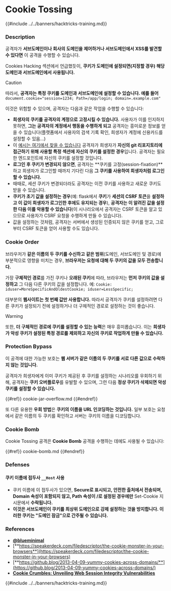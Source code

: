 # Cookie Tossing

{{#include ../../banners/hacktricks-training.md}}

### Description

공격자가 **서브도메인이나 회사의 도메인을 제어하거나 서브도메인에서 XSS를 발견할 수 있다면** 이 공격을 수행할 수 있습니다.

Cookies Hacking 섹션에서 언급했듯이, **쿠키가 도메인에 설정되면(지정할 경우) 해당 도메인과 서브도메인에서 사용됩니다.**

> [!CAUTION]
> 따라서, **공격자는 특정 쿠키를 도메인과 서브도메인에 설정할 수 있습니다. 예를 들어** `document.cookie="session=1234; Path=/app/login; domain=.example.com"`

이것은 위험할 수 있으며, 공격자는 다음과 같은 작업을 수행할 수 있습니다:

- **희생자의 쿠키를 공격자의 계정으로 고정시킬 수 있습니다.** 사용자가 이를 인지하지 못하면, **그는 공격자의 계정에서 행동을 수행하게 되고** 공격자는 흥미로운 정보를 얻을 수 있습니다(플랫폼에서 사용자의 검색 기록 확인, 희생자가 계정에 신용카드를 설정할 수 있음...)
- 이 [예시는 여기에서 찾을 수 있습니다](https://snyk.io/articles/hijacking-oauth-flows-via-cookie-tossing/) 공격자가 희생자가 **자신의 git 리포지토리에 접근하기 위해 사용할 특정 섹션에 자신의 쿠키를 설정한 경우**입니다. 공격자는 필요한 엔드포인트에 자신의 쿠키를 설정할 것입니다.
- **로그인 후 쿠키가 변경되지 않으면**, 공격자는 **쿠키를 고정(session-fixation)**하고 희생자가 로그인할 때까지 기다린 다음 **그 쿠키를 사용하여 희생자처럼 로그인할 수 있습니다.**
- 때때로, 세션 쿠키가 변경되더라도 공격자는 이전 쿠키를 사용하고 새로운 쿠키도 받을 수 있습니다.
- **쿠키가 초기 값을 설정하는 경우**(예: flask에서 **쿠키**가 **세션의 CSRF 토큰**을 **설정하고 이 값이 희생자가 로그인한 후에도 유지되는 경우**), **공격자는 이 알려진 값을 설정한 다음 이를 악용할 수 있습니다**(이 시나리오에서 공격자는 CSRF 토큰을 알고 있으므로 사용자가 CSRF 요청을 수행하게 만들 수 있습니다).
- 값을 설정하는 것처럼, 공격자는 서버에서 생성된 인증되지 않은 쿠키를 얻고, 그로부터 CSRF 토큰을 얻어 사용할 수도 있습니다.

### Cookie Order

브라우저가 **같은 이름의 두 쿠키를 수신하고** **같은 범위**(도메인, 서브도메인 및 경로)에 부분적으로 영향을 미치는 경우, **브라우저는 요청에 대해 두 쿠키의 값을 모두 전송합니다.**

가장 **구체적인 경로**를 가진 쿠키나 **오래된 쿠키**에 따라, 브라우저는 **먼저 쿠키의 값을 설정하고** 그 다음 다른 쿠키의 값을 설정합니다. 예: `Cookie: iduser=MoreSpecificAndOldestCookie; iduser=LessSpecific;`

대부분의 **웹사이트는 첫 번째 값만 사용합니다.** 따라서 공격자가 쿠키를 설정하려면 다른 쿠키가 설정되기 전에 설정하거나 더 구체적인 경로로 설정하는 것이 좋습니다.

> [!WARNING]
> 또한, **더 구체적인 경로에 쿠키를 설정할 수 있는 능력**은 매우 흥미롭습니다. 이는 **희생자가 악성 쿠키가 설정된 특정 경로를 제외하고 자신의 쿠키로 작업하게 만들 수 있습니다.**

### Protection Bypass

이 공격에 대한 가능한 보호는 **웹 서버가 같은 이름의 두 쿠키를 서로 다른 값으로 수락하지 않는 것입니다.**

공격자가 희생자에게 이미 쿠키가 제공된 후 쿠키를 설정하는 시나리오를 우회하기 위해, 공격자는 **쿠키 오버플로우**를 유발할 수 있으며, 그런 다음 **정상 쿠키가 삭제되면 악성 쿠키를 설정할 수 있습니다.**

{{#ref}}
cookie-jar-overflow.md
{{#endref}}

또 다른 유용한 **우회 방법**은 **쿠키의 이름을 URL 인코딩하는 것입니다.** 일부 보호는 요청에서 같은 이름의 두 쿠키를 확인하고 서버는 쿠키의 이름을 디코딩합니다.

### Cookie Bomb

Cookie Tossing 공격은 **Cookie Bomb** 공격을 수행하는 데에도 사용될 수 있습니다:

{{#ref}}
cookie-bomb.md
{{#endref}}

### Defense**s**

#### **쿠키 이름에 접두사 `__Host` 사용**

- 쿠키 이름에 이 접두사가 있으면, **Secure로 표시되고, 안전한 출처에서 전송되며, Domain 속성이 포함되지 않고, Path 속성이 /로 설정된 경우에만** Set-Cookie 지시문에서 **수락됩니다.**
- **이것은 서브도메인이 쿠키를 최상위 도메인으로 강제 설정하는 것을 방지합니다. 이러한 쿠키는 "도메인 잠금"으로 간주될 수 있습니다.**

### References

- [**@blueminimal**](https://twitter.com/blueminimal)
- [**https://speakerdeck.com/filedescriptor/the-cookie-monster-in-your-browsers**](https://speakerdeck.com/filedescriptor/the-cookie-monster-in-your-browsers)
- [**https://github.blog/2013-04-09-yummy-cookies-across-domains/**](https://github.blog/2013-04-09-yummy-cookies-across-domains/)
- [**Cookie Crumbles: Unveiling Web Session Integrity Vulnerabilities**](https://www.youtube.com/watch?v=F_wAzF4a7Xg)

{{#include ../../banners/hacktricks-training.md}}
